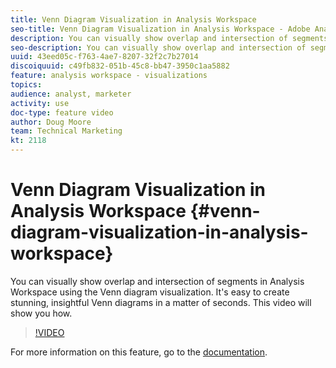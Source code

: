 ```yaml
---
title: Venn Diagram Visualization in Analysis Workspace
seo-title: Venn Diagram Visualization in Analysis Workspace - Adobe Analytics
description: You can visually show overlap and intersection of segments in Analysis Workspace using the Venn diagram visualization. It's easy to create stunning, insightful Venn diagrams in a matter of seconds. This video will show you how.
seo-description: You can visually show overlap and intersection of segments in Analysis Workspace using the Venn diagram visualization. It's easy to create stunning, insightful Venn diagrams in a matter of seconds. This video will show you how. - Adobe Analytics
uuid: 43eed05c-f763-4ae7-8207-32f2c7b27014
discoiquuid: c49fb832-051b-45c8-bb47-3950c1aa5882
feature: analysis workspace - visualizations
topics: 
audience: analyst, marketer
activity: use
doc-type: feature video
author: Doug Moore
team: Technical Marketing
kt: 2118
---
```


# Venn Diagram Visualization in Analysis Workspace {#venn-diagram-visualization-in-analysis-workspace}

You can visually show overlap and intersection of segments in Analysis Workspace using the Venn diagram visualization. It's easy to create stunning, insightful Venn diagrams in a matter of seconds. This video will show you how.

>[!VIDEO](https://video.tv.adobe.com/v/23987/?quality=12)

For more information on this feature, go to the [documentation](https://marketing.adobe.com/resources/help/en_US/analytics/analysis-workspace/venn.html).
